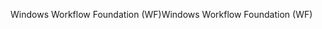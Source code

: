 <span data-ttu-id="504e3-101">Windows Workflow Foundation (WF)</span><span class="sxs-lookup"><span data-stu-id="504e3-101">Windows Workflow Foundation (WF)</span></span>